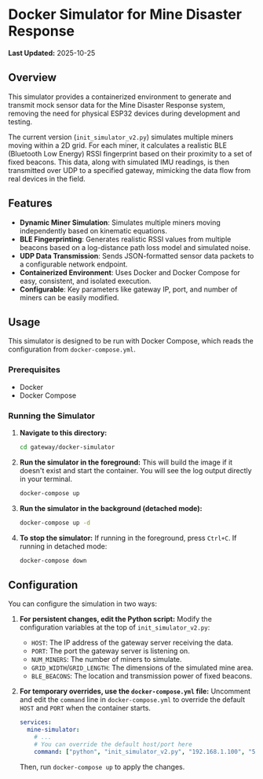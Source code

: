 # Docker Simulator for Mine Disaster Response

**Last Updated:** 2025-10-25

## Overview

This simulator provides a containerized environment to generate and transmit mock sensor data for the Mine Disaster Response system, removing the need for physical ESP32 devices during development and testing.

The current version (`init_simulator_v2.py`) simulates multiple miners moving within a 2D grid. For each miner, it calculates a realistic BLE (Bluetooth Low Energy) RSSI fingerprint based on their proximity to a set of fixed beacons. This data, along with simulated IMU readings, is then transmitted over UDP to a specified gateway, mimicking the data flow from real devices in the field.

## Features

-   **Dynamic Miner Simulation**: Simulates multiple miners moving independently based on kinematic equations.
-   **BLE Fingerprinting**: Generates realistic RSSI values from multiple beacons based on a log-distance path loss model and simulated noise.
-   **UDP Data Transmission**: Sends JSON-formatted sensor data packets to a configurable network endpoint.
-   **Containerized Environment**: Uses Docker and Docker Compose for easy, consistent, and isolated execution.
-   **Configurable**: Key parameters like gateway IP, port, and number of miners can be easily modified.

## Usage

This simulator is designed to be run with Docker Compose, which reads the configuration from `docker-compose.yml`.

### Prerequisites

-   Docker
-   Docker Compose

### Running the Simulator

1.  **Navigate to this directory:**
    ```bash
    cd gateway/docker-simulator
    ```

2.  **Run the simulator in the foreground:**
    This will build the image if it doesn't exist and start the container. You will see the log output directly in your terminal.
    ```bash
    docker-compose up
    ```

3.  **Run the simulator in the background (detached mode):**
    ```bash
    docker-compose up -d
    ```

4.  **To stop the simulator:**
    If running in the foreground, press `Ctrl+C`. If running in detached mode:
    ```bash
    docker-compose down
    ```

## Configuration

You can configure the simulation in two ways:

1.  **For persistent changes, edit the Python script:**
    Modify the configuration variables at the top of `init_simulator_v2.py`:
    -   `HOST`: The IP address of the gateway server receiving the data.
    -   `PORT`: The port the gateway server is listening on.
    -   `NUM_MINERS`: The number of miners to simulate.
    -   `GRID_WIDTH`/`GRID_LENGTH`: The dimensions of the simulated mine area.
    -   `BLE_BEACONS`: The location and transmission power of fixed beacons.

2.  **For temporary overrides, use the `docker-compose.yml` file:**
    Uncomment and edit the `command` line in `docker-compose.yml` to override the default `HOST` and `PORT` when the container starts.
    ```yaml
    services:
      mine-simulator:
        # ...
        # You can override the default host/port here
        command: ["python", "init_simulator_v2.py", "192.168.1.100", "5000"]
    ```
    Then, run `docker-compose up` to apply the changes.
